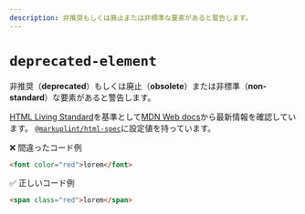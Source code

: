 ```yaml
---
description: 非推奨もしくは廃止または非標準な要素があると警告します。
---
```


# `deprecated-element`

非推奨（**deprecated**）もしくは廃止（**obsolete**）または非標準（**non-standard**）な要素があると警告します。

[HTML Living Standard](https://momdo.github.io/html/)を基準として[MDN Web docs](https://developer.mozilla.org/ja/docs/Web/HTML)から最新情報を確認しています。 [`@markuplint/html-spec`](https://github.com/markuplint/markuplint/blob/main/packages/%40markuplint/html-spec/index.json)に設定値を持っています。

<!-- textlint-disable ja-technical-writing/ja-no-mixed-period -->

❌ 間違ったコード例

```html
<font color="red">lorem</font>
```

✅ 正しいコード例

```html
<span class="red">lorem</span>
```

<!-- textlint-enable ja-technical-writing/ja-no-mixed-period -->
